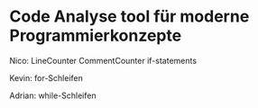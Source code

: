 # Code Analyse tool für moderne Programmierkonzepte

Nico:
LineCounter
CommentCounter
if-statements

Kevin:
for-Schleifen

Adrian:
while-Schleifen
